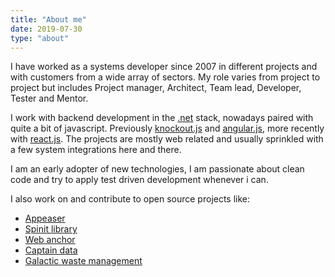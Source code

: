 ```yaml
---
title: "About me"
date: 2019-07-30
type: "about"
---
```


I have worked as a systems developer since 2007 in different projects and with customers from a wide array of sectors. My role varies from project to project but includes Project manager, Architect, Team lead, Developer, Tester and Mentor.

I work with backend development in the [.net](https://dotnet.microsoft.com) stack, nowadays paired with quite a bit of javascript. Previously [knockout.js](https://knockoutjs.com) and [angular.js](https://angularjs.org), more recently with [react.js](https://reactjs.org). The projects are mostly web related and usually sprinkled with a few system integrations here and there.

I am an early adopter of new technologies, I am passionate about clean code and try to apply test driven development whenever i can.

I also work on and contribute to open source projects like:

- [Appeaser](https://github.com/carl-berg/appeaser)
- [Spinit library](https://github.com/Spinit-AB/Spinit)
- [Web anchor](https://github.com/mattiasnordqvist/Web-Anchor)
- [Captain data](https://github.com/mattiasnordqvist/Captain-Data)
- [Galactic waste management](https://github.com/mattiasnordqvist/Galactic-Waste-Management)

